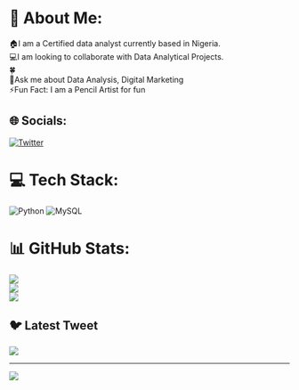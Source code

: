 # 💫 About Me:
🏠I am a Certified data analyst currently based in Nigeria.<br>💻I am looking to collaborate with Data Analytical Projects.<br>🍀<br>💭Ask me about Data Analysis, Digital Marketing<br>⚡Fun Fact: I am a Pencil Artist for fun


## 🌐 Socials:
[![Twitter](https://img.shields.io/badge/Twitter-%231DA1F2.svg?logo=Twitter&logoColor=white)](https://twitter.com/@amosemm_) 

# 💻 Tech Stack:
![Python](https://img.shields.io/badge/python-3670A0?style=for-the-badge&logo=python&logoColor=ffdd54) ![MySQL](https://img.shields.io/badge/mysql-%2300f.svg?style=for-the-badge&logo=mysql&logoColor=white)
# 📊 GitHub Stats:
![](https://github-readme-stats.vercel.app/api?username=izkigbanz&theme=dark&hide_border=false&include_all_commits=false&count_private=false)<br/>
![](https://github-readme-streak-stats.herokuapp.com/?user=izkigbanz&theme=dark&hide_border=false)<br/>
![](https://github-readme-stats.vercel.app/api/top-langs/?username=izkigbanz&theme=dark&hide_border=false&include_all_commits=false&count_private=false&layout=compact)

## 🐦 Latest Tweet
[![](https://gtce.itsvg.in/api?username=@isaac_igbanibo)](https://github.com/VishwaGauravIn/github-twitter-card-embed)

---
[![](https://visitcount.itsvg.in/api?id=izkigbanz&icon=0&color=0)](https://visitcount.itsvg.in)

<!-- Proudly created with GPRM ( https://gprm.itsvg.in ) -->
